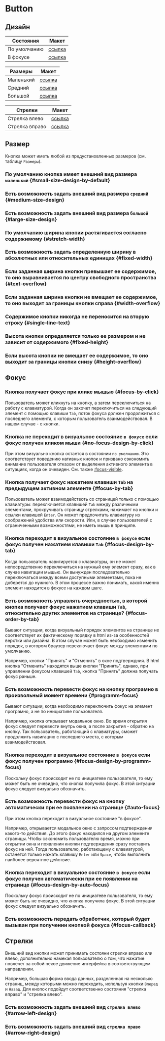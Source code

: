 # Button

## Дизайн

| Состояния | Макет |
|---|---|
| По умолчанию | [ссылка]() |
| В фокусе | [ссылка]() |

| Размеры | Макет |
|---|---|
| Маленький | [ссылка]() |
| Средний | [ссылка]() |
| Большой | [ссылка]() |

| Стрелки | Макет |
|---|---|
| Стрелка влево | [ссылка]() |
| Стрелка вправо | [ссылка]() |

## Размер

Кнопка может иметь любой из предустановленных размеров (см. таблицу `Размеры`).

### По умолчанию кнопка имеет внешний вид размера `маленький` {#small-size-design-by-default}

### Есть возможность задать внешний вид размера `средний` {#medium-size-design}

### Есть возможность задать внешний вид размера `большой` {#large-size-design}

### По умолчанию ширина кнопки растягивается согласно содержимому {#stretch-width}

### Есть возможность задать определенную ширину в абсолютных или относительных единицах {#fixed-width}

### Если заданная ширина кнопки превышает ее содержимое, то оно выравнивается по центру свободного пространства {#text-overflow}

### Если заданная ширина кнопки не вмещает ее содержимое, то оно выходит за границы кнопки справа {#width-overflow}

### Содержимое кнопки никогда не переносится на вторую строку {#single-line-text}

### Высота кнопки определяется только ее размером и не зависит от содержимого {#fixed-height}

### Если высота кнопки не вмещает ее содержимое, то оно выходит за границы кнопки снизу {#height-overflow}

## Фокус

### Кнопка получает фокус при клике мышью {#focus-by-click}
  Пользователь может кликнуть на кнопку, а затем переключиться на работу с клавиатурой. Когда он захочет переключиться на следующий элемент с помощью клавиши `Tab`, поток фокуса должен продолжиться с последнего элемента, с которым пользователь взаимодействовал. В нашем случае - с кнопки.

### Кнопка не переходит в визуальное состояние `в фокусе` если фокус получен кликом мыши {#no-focus-design-by-click}
  При этом визуально кнопка остается в состоянии `по умолчанию`. Это соответствует поведению нативных кнопок и призвано сэкономить внимание пользователя отказом от выделения активного элемента в ситуациях, когда он очевиден. См. также [:focus-visible]().

### Кнопка получает фокус нажатием клавиши `Tab` на предыдущем активном элементе {#focus-by-tab}
  Пользователь может взаимодействоть со страницей только с помощью клавиатуры: переключается клавишей `Tab` между различными элементами, прокручивать страницу стрелками, нажимает на кнопки и ссылки клавишей `Enter`.
  Он может предпочитать клавиатуру из соображений удобства или скорости. Или, в случае пользователей с ограниченными возможностями, не иметь мышь в принципе.

### Кнопка переходит в визуальное состояние `в фокусе` если фокус получен нажатием клавиши `Tab` {#focus-design-by-tab}
  Когда пользователь навигируется с клавиатуры, он не может непосредственно переключиться на нужный ему элемент сразу, как в случае навигации мышью. Он вынужден последовательно переключаться между всеми доступными элементами, пока не доберется до нужного. В этом процессе важно понимать, какой именно элемент находится в фокусе на каждом шаге.

### Есть возможность управлять очередностью, в которой кнопка получает фокус нажатием клавиши `Tab`,  относительно других элементов на странице? {#focus-order-by-tab}
  Бывают ситуации, когда визуальный порядок элементов на странице не соответствует их фактическому порядку в html из-за особенностей верстки или дизайна. В этом случае может быть необходимо изменить порядок, в котором браузер переключает фокус между элементами по умолчанию.

  Например, кнопки "Принять" и "Отменить" в окне подтверждния. В html кнопка "Отменить" находятся выше кнопки "Принять", однако, при управлении фокусом клавишей `Tab`, кнопка "Принять" должна получать фокус раньше.


### Есть возможность перевести фокус на кнопку програмно в произвольный момент времени {#programm-focus}
  Бывают ситуации, когда необходимо переключить фокус на элемент програмно, а не по инициативе пользователя.

  Например, кнопка открывает модальное окно. Во время открытия фокус следует перевести внутрь окна, а после закрытия - обратно на кнопку. Так пользователь, работающий с клавиатуры, сможет продолжить навигацию с последнего места, с которым взаимодействовал.

### Кнопка переходит в визуальное состояние `в фокусе` если фокус получен програмно {#focus-design-by-programm-focus}
  Поскольку фокус происходит не по инициатеве пользователя, то ему может быть не очевидно, что кнопка получила фокус. В этой ситуации фокус следует визуально обозначить.


### Есть возможность перевести фокус на кнопку автоматически при ее появлении на странице {#auto-focus}
  При этом кнопка переходит в визуальное состояние "в фокусе".

  Например, открывается модальное окно с запросом подтверждения какого-то действия. До этого фокус находился на другом элементе страницы. Чтобы сэкономить пользователю время, можно при открытии окна и появлении кнопки подтверждения сразу поставить фокус на ней. Тогда пользователю, работающему с клавиатурой, останется только нажать клавишу `Enter` или `Space`, чтобы выполнить наиболее вероятное действие.

### Кнопка переходит в визуальное состояние `в фокусе` если фокус получен автоматически при ее появлении на странице {#focus-design-by-auto-focus}
  Поскольку фокус происходит не по инициатеве пользователя, то ему может быть не очевидно, что кнопка получила фокус. В этой ситуации фокус следует визуально обозначить.

### Есть возможность передать обработчик, который будет вызыван при получении кнопкой фокуса {#focus-callback}

## Стрелки
  Внешний вид кнопки может принимать состояни стрелки вправо или влево, дополнительно намекая пользователю о том, что нажатие повлечет за собой некое движение интерфейса в соответствующем направлении.

  Например, большая форма ввода данных, разделенная на несколько страниц, между которыми можно переходить, используя кнопки `Вперед` и `Назад`. Для кнопок подойдут соответственно состояния "стрелка вправо" и "стрелка влево".

### Есть возможность задать внешний вид `стрелка влево` {#arrow-left-design}

### Есть возможность задать внешний вид `стрелка право` {#arrow-right-design}
